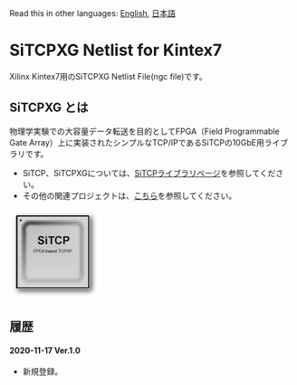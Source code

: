 Read this in other languages: [English](README.md), [日本語](README.ja.md)

# SiTCPXG Netlist for Kintex7

Xilinx Kintex7用のSiTCPXG Netlist File(ngc file)です。


## SiTCPXG とは

物理学実験での大容量データ転送を目的としてFPGA（Field Programmable Gate Array）上に実装されたシンプルなTCP/IPであるSiTCPの10GbE用ライブラリです。

* SiTCP、SiTCPXGについては、[SiTCPライブラリページ](https://www.bbtech.co.jp/products/sitcp-library/)を参照してください。
* その他の関連プロジェクトは、[こちら](https://github.com/BeeBeansTechnologies)を参照してください。

![SiTCP](sitcp.png)


## 履歴

#### 2020-11-17 Ver.1.0

* 新規登録。

